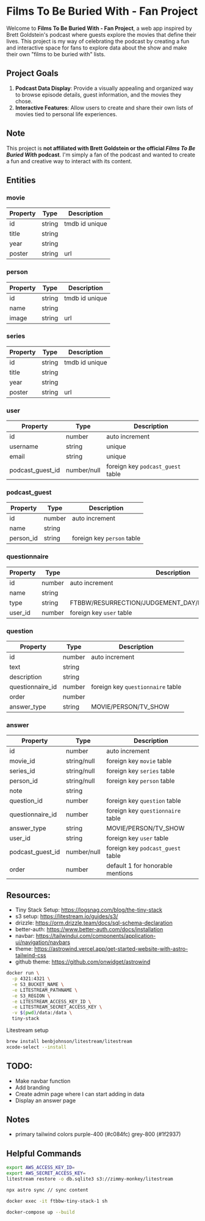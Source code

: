 # Films To Be Buried With - Fan Project

Welcome to **Films To Be Buried With - Fan Project**, a web app inspired by Brett Goldstein's podcast where guests explore the movies that define their lives. This project is my way of celebrating the podcast by creating a fun and interactive space for fans to explore data about the show and make their own "films to be buried with" lists.

## Project Goals

1. **Podcast Data Display**: Provide a visually appealing and organized way to browse episode details, guest information, and the movies they chose.
2. **Interactive Features**: Allow users to create and share their own lists of movies tied to personal life experiences.

## Note

This project is **not affiliated with Brett Goldstein or the official _Films To Be Buried With_ podcast**. I'm simply a fan of the podcast and wanted to create a fun and creative way to interact with its content.

## Entities

### movie

| Property | Type   | Description    |
| -------- | ------ | -------------- |
| id       | string | tmdb id unique |
| title    | string |                |
| year     | string |                |
| poster   | string | url            |

### person

| Property | Type   | Description    |
| -------- | ------ | -------------- |
| id       | string | tmdb id unique |
| name     | string |                |
| image    | string | url            |

### series

| Property | Type   | Description    |
| -------- | ------ | -------------- |
| id       | string | tmdb id unique |
| title    | string |                |
| year     | string |                |
| poster   | string | url            |

### user

| Property         | Type        | Description                       |
| ---------------- | ----------- | --------------------------------- |
| id               | number      | auto increment                    |
| username         | string      | unique                            |
| email            | string      | unique                            |
| podcast_guest_id | number/null | foreign key `podcast_guest` table |

### podcast_guest

| Property  | Type   | Description                |
| --------- | ------ | -------------------------- |
| id        | number | auto increment             |
| name      | string |                            |
| person_id | string | foreign key `person` table |

### questionnaire

| Property | Type   | Description                                           |
| -------- | ------ | ----------------------------------------------------- |
| id       | number | auto increment                                        |
| name     | string |                                                       |
| type     | string | FTBBW/RESURRECTION/JUDGEMENT_DAY/REINCARNATION/CUSTOM |
| user_id  | number | foreign key `user` table                              |

### question

| Property         | Type   | Description                       |
| ---------------- | ------ | --------------------------------- |
| id               | number | auto increment                    |
| text             | string |                                   |
| description      | string |                                   |
| questionnaire_id | number | foreign key `questionnaire` table |
| order            | number |                                   |
| answer_type      | string | MOVIE/PERSON/TV_SHOW              |

### answer

| Property         | Type        | Description                       |
| ---------------- | ----------- | --------------------------------- |
| id               | number      | auto increment                    |
| movie_id         | string/null | foreign key `movie` table         |
| series_id        | string/null | foreign key `series` table        |
| person_id        | string/null | foreign key `person` table        |
| note             | string      |                                   |
| question_id      | number      | foreign key `question` table      |
| questionnaire_id | number      | foreign key `questionnaire` table |
| answer_type      | string      | MOVIE/PERSON/TV_SHOW              |
| user_id          | string      | foreign key `user` table          |
| podcast_guest_id | number/null | foreign key `podcast_guest` table |
| order            | number      | default 1 for honorable mentions  |

## Resources:

- Tiny Stack Setup: https://logsnag.com/blog/the-tiny-stack
- s3 setup: https://litestream.io/guides/s3/
- drizzle: https://orm.drizzle.team/docs/sql-schema-declaration
- better-auth: https://www.better-auth.com/docs/installation
- navbar: https://tailwindui.com/components/application-ui/navigation/navbars
- theme: https://astrowind.vercel.app/get-started-website-with-astro-tailwind-css
- github theme: https://github.com/onwidget/astrowind

```sh
docker run \
  -p 4321:4321 \
  -e S3_BUCKET_NAME \
  -e LITESTREAM_PATHNAME \
  -e S3_REGION \
  -e LITESTREAM_ACCESS_KEY_ID \
  -e LITESTREAM_SECRET_ACCESS_KEY \
  -v $(pwd)/data:/data \
  tiny-stack
```

Litestream setup

```sh
brew install benbjohnson/litestream/litestream
xcode-select --install
```

## TODO:

- Make navbar function
- Add branding
- Create admin page where I can start adding in data
- Display an answer page

## Notes

- primary tailwind colors purple-400 (#c084fc) grey-800 (#1f2937)

## Helpful Commands

```sh
export AWS_ACCESS_KEY_ID=
export AWS_SECRET_ACCESS_KEY=
litestream restore -o db.sqlite3 s3://zimmy-monkey/litestream

npx astro sync // sync content
```

```sh
docker exec -it ftbbw-tiny-stack-1 sh
```

```sh
docker-compose up --build
```

